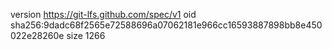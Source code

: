 version https://git-lfs.github.com/spec/v1
oid sha256:9dadc68f2565e72588696a07062181e966cc16593887898bb8e450022e28260e
size 1266
